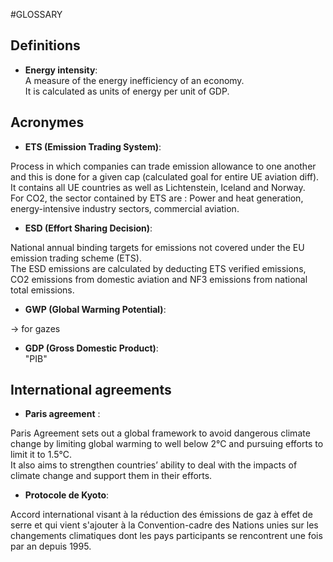 #GLOSSARY

## Definitions
- __Energy intensity__:  
A measure of the energy inefficiency of an economy.  
It is calculated as units of energy per unit of GDP.

## Acronymes

- __ETS (Emission Trading System)__:  

Process in which companies can trade emission allowance to one another and this is done for a given cap (calculated goal for entire UE aviation diff).
It contains all UE countries as well as Lichtenstein, Iceland and Norway.  
For CO2, the sector contained by ETS are : Power and heat generation, energy-intensive industry sectors,
commercial aviation.

- __ESD (Effort Sharing Decision)__:  

National annual binding targets for emissions not covered under the EU emission trading scheme (ETS).  
The ESD emissions are calculated by deducting ETS verified emissions, CO2 emissions from
domestic aviation and NF3 emissions from national total emissions.

- __GWP (Global Warming Potential)__:  

 -> for gazes

- __GDP (Gross Domestic Product)__:  
"PIB"

 ## International agreements
 - __Paris agreement__ :  

Paris Agreement sets out a global framework to avoid dangerous climate change by
limiting global warming to well below 2°C and pursuing efforts to limit it to 1.5°C.  
It also aims to strengthen countries’ ability to deal with the impacts of climate change and support them in their efforts.
 
 - __Protocole de Kyoto__:
 
 Accord international visant à la réduction des émissions de gaz à effet de serre et qui vient s'ajouter à la Convention-cadre
 des Nations unies sur les changements climatiques dont les pays participants se rencontrent une fois par an depuis 1995.